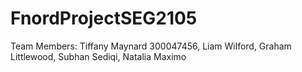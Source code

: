 # FnordProjectSEG2105
Team Members: Tiffany Maynard 300047456, Liam Wilford, Graham Littlewood, Subhan Sediqi, Natalia Maximo

